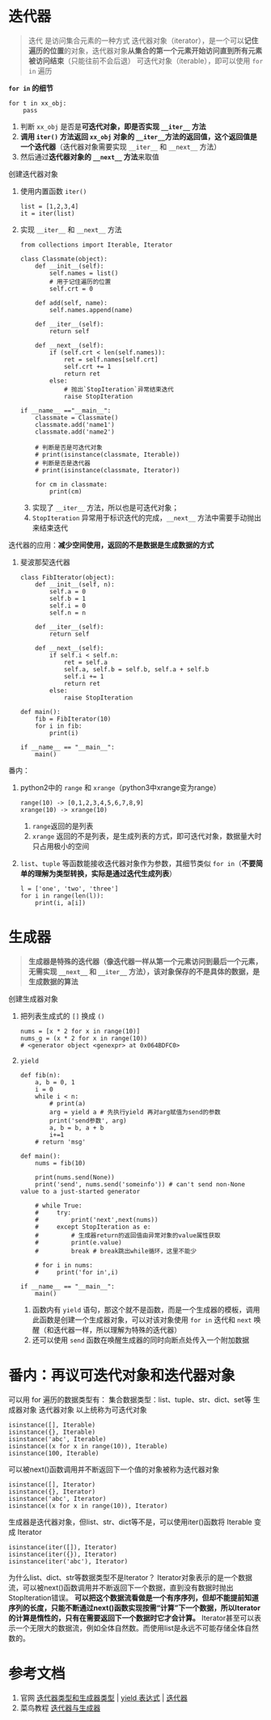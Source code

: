 # 迭代器
> 迭代 是访问集合元素的一种方式
> 迭代器对象（iterator），是一个可以**记住遍历的位置**的对象，迭代器对象**从集合的第一个元素开始访问直到所有元素被访问结束**（只能往前不会后退）
> 可迭代对象（iterable），即可以使用 `for in` 遍历

**`for in` 的细节**
```
for t in xx_obj:
	pass
```
1. 判断 `xx_obj` 是否是**可迭代对象，即是否实现 `__iter__` 方法**
1. **调用 `iter()` 方法返回 `xx_obj` 对象的 `__iter__`方法的返回值，这个返回值是一个迭代器**（迭代器对象需要实现 `__iter__` 和 `__next__` 方法）
2. 然后通过**迭代器对象的 `__next__` 方法**来取值

创建迭代器对象
1. 使用内置函数 `iter()` 
	```
	list = [1,2,3,4]
	it = iter(list)
	```

2. 实现 `__iter__` 和 `__next__` 方法
	```
	from collections import Iterable, Iterator
	
	class Classmate(object):
	    def __init__(self):
	        self.names = list()
			# 用于记住遍历的位置
	        self.crt = 0
	
	    def add(self, name):
	        self.names.append(name)
	
	    def __iter__(self):
	        return self
	
	    def __next__(self):
	        if (self.crt < len(self.names)):
	            ret = self.names[self.crt]
	            self.crt += 1
	            return ret
	        else:
				# 抛出`StopIteration`异常结束迭代
	            raise StopIteration
	
	if __name__ =="__main__":
	    classmate = Classmate()
	    classmate.add('name1')
	    classmate.add('name2')
	
	    # 判断是否是可迭代对象
	    # print(isinstance(classmate, Iterable))
	    # 判断是否是迭代器
	    # print(isinstance(classmate, Iterator))
	
	    for cm in classmate:
	        print(cm)
	```
	3. 实现了 `__iter__` 方法，所以也是可迭代对象；
	3. `StopIteration` 异常用于标识迭代的完成，`__next__` 方法中需要手动抛出来结束迭代

迭代器的应用：**减少空间使用，返回的不是数据是生成数据的方式**
1. 斐波那契迭代器
	```
	class FibIterator(object):
	    def __init__(self, n):
	        self.a = 0
	        self.b = 1
	        self.i = 0
	        self.n = n
	
	    def __iter__(self):
	        return self
	
	    def __next__(self):
	        if self.i < self.n:
	            ret = self.a
	            self.a, self.b = self.b, self.a + self.b
	            self.i += 1
	            return ret
	        else:
	            raise StopIteration
	
	def main():
	    fib = FibIterator(10)
	    for i in fib:
	        print(i)
	
	if __name__ == "__main__":
	    main()
	```

番内：
1. python2中的 `range` 和 `xrange`（python3中xrange变为range）
	```
	range(10) -> [0,1,2,3,4,5,6,7,8,9]
	xrange(10) -> xrange(10)
	```
	1. `range`返回的是列表
	2. `xrange` 返回的不是列表，是生成列表的方式，即可迭代对象，数据量大时只占用极小的空间
	
3. `list`、`tuple` 等函数能接收迭代器对象作为参数，其细节类似 `for in`（**不要简单的理解为类型转换，实际是通过迭代生成列表**）
	```
	l = ['one', 'two', 'three']
	for i in range(len(l)):
		print(i, a[i])
	```

# 生成器
> **生成器是特殊的迭代器（像迭代器一样从第一个元素访问到最后一个元素，无需实现 `__next__` 和 `__iter__` 方法），该对象保存的不是具体的数据，是生成数据的算法**

创建生成器对象
1. 把列表生成式的 `[]` 换成 `()`
	```
	nums = [x * 2 for x in range(10)]
	nums_g = (x * 2 for x in range(10)) 
	# <generator object <genexpr> at 0x064BDFC0>
	```

2. `yield`
	```
	def fib(n):
	    a, b = 0, 1
	    i = 0
	    while i < n:
	        # print(a)
	        arg = yield a # 先执行yield 再对arg赋值为send的参数
	        print('send参数', arg)
	        a, b = b, a + b
	        i+=1
	    # return 'msg'
	
	def main():
	    nums = fib(10)
	
	    print(nums.send(None))
	    print('send', nums.send('someinfo')) # can't send non-None value to a just-started generator
	
	    # while True:
	    #     try:
	    #         print('next',next(nums))
	    #     except StopIteration as e:
	    #         # 生成器return的返回值由异常对象的value属性获取
	    #         print(e.value)
	    #         break # break跳出while循环，这里不能少
	
	    # for i in nums:
	    #     print('for in',i)
	
	if __name__ == "__main__":
	    main()
	```
	1. 函数内有 `yield` 语句，那这个就不是函数，而是一个生成器的模板，调用此函数是创建一个生成器对象，可以对该对象使用 `for in` 迭代和 `next` 唤醒（和迭代器一样，所以理解为特殊的迭代器）
	2. 还可以使用 `send` 函数在唤醒生成器的同时向断点处传入一个附加数据

# 番内：再议可迭代对象和迭代器对象
可以用 for 遍历的数据类型有：
集合数据类型：list、tuple、str、dict、set等
生成器对象
迭代器对象
以上统称为可迭代对象
```
isinstance([], Iterable)
isinstance({}, Iterable)
isinstance('abc', Iterable)
isinstance((x for x in range(10)), Iterable)
isinstance(100, Iterable)
```
可以被next()函数调用并不断返回下一个值的对象被称为迭代器对象
```
isinstance([], Iterator)
isinstance({}, Iterator)
isinstance('abc', Iterator)
isinstance((x for x in range(10)), Iterator)
```
生成器是迭代器对象，但list、str、dict等不是，可以使用iter()函数将 Iterable 变成 Iterator 
```
isinstance(iter([]), Iterator)
isinstance(iter({}), Iterator)
isinstance(iter('abc'), Iterator)
```
为什么list、dict、str等数据类型不是Iterator？
Iterator对象表示的是一个数据流，可以被next()函数调用并不断返回下一个数据，直到没有数据时抛出StopIteration错误。
**可以把这个数据流看做是一个有序序列，但却不能提前知道序列的长度，只能不断通过next()函数实现按需“计算”下一个数据，所以Iterator的计算是惰性的，只有在需要返回下一个数据时它才会计算。**
Iterator甚至可以表示一个无限大的数据流，例如全体自然数。而使用list是永远不可能存储全体自然数的。


# 参考文档
1. 官网 [迭代器类型和生成器类型](https://docs.python.org/3.5/library/stdtypes.html#iterator-types) | [yield 表达式](https://docs.python.org/3.5/reference/expressions.html#yieldexpr) | [迭代器](https://docs.python.org/3.5/tutorial/classes.html#iterators)
2. 菜鸟教程 [迭代器与生成器](https://www.runoob.com/python3/python3-iterator-generator.html)